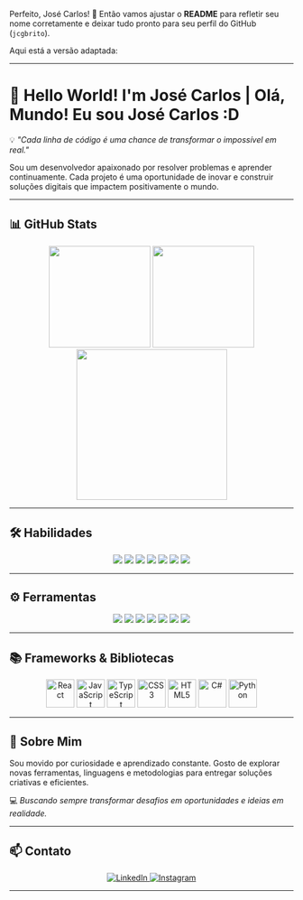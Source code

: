 Perfeito, José Carlos! 🙌
Então vamos ajustar o **README** para refletir seu nome corretamente e deixar tudo pronto para seu perfil do GitHub (`jcgbrito`).

Aqui está a versão adaptada:

---

# 🌌 Hello World! I'm José Carlos  | Olá, Mundo! Eu sou José Carlos \:D

💡 *"Cada linha de código é uma chance de transformar o impossível em real."*

Sou um desenvolvedor apaixonado por resolver problemas e aprender continuamente. Cada projeto é uma oportunidade de inovar e construir soluções digitais que impactem positivamente o mundo.

---

## 📊 GitHub Stats

<div align="center">
  <img src="https://github-readme-stats.vercel.app/api?username=jcgbrito&show_icons=true&theme=tokyonight" height="180em">
  <img src="https://github-readme-stats.vercel.app/api/top-langs/?username=jcgbrito&layout=compact&show_icons=true&theme=tokyonight&hide=php,blade&include_all_commits=true&count_private=true&langs_count=8" height="180em">
</div>

<div align="center">
  <img src="https://github-readme-activity-graph.vercel.app/graph?username=jcgbrito&theme=tokyo-night" height="267em">
</div>

---

## 🛠️ Habilidades

<div align="center">
  <img src="https://img.shields.io/badge/HTML5-E34F26?style=for-the-badge&logo=HTML5&logoColor=white">
  <img src="https://img.shields.io/badge/CSS3-1572B6?style=for-the-badge&logo=CSS3&logoColor=white">
  <img src="https://img.shields.io/badge/JavaScript-F7DF1E?style=for-the-badge&logo=JavaScript&logoColor=black">
  <img src="https://img.shields.io/badge/TypeScript-3178C6?style=for-the-badge&logo=TypeScript&logoColor=white">
  <img src="https://img.shields.io/badge/Python-3776AB?style=for-the-badge&logo=Python&logoColor=white">
  <img src="https://img.shields.io/badge/C%23-239120?style=for-the-badge&logo=c-sharp&logoColor=white">
  <img src="https://img.shields.io/badge/MySQL-4479A1?style=for-the-badge&logo=MySQL&logoColor=white">
</div>

---

## ⚙️ Ferramentas

<div align="center">
  <img src="https://img.shields.io/badge/VSCode-007ACC?style=for-the-badge&logo=Visual-Studio-Code&logoColor=white">
  <img src="https://img.shields.io/badge/Git-F05032?style=for-the-badge&logo=Git&logoColor=white">
  <img src="https://img.shields.io/badge/GitHub-181717?style=for-the-badge&logo=GitHub&logoColor=white">
  <img src="https://img.shields.io/badge/Notion-000000?style=for-the-badge&logo=Notion&logoColor=white">
  <img src="https://img.shields.io/badge/Figma-F24E1E?style=for-the-badge&logo=Figma&logoColor=white">
  <img src="https://img.shields.io/badge/Canva-00C4CC?style=for-the-badge&logo=Canva&logoColor=white">
  <img src="https://img.shields.io/badge/Vercel-000000?style=for-the-badge&logo=Vercel&logoColor=white">
</div>

---

## 📚 Frameworks & Bibliotecas

<div align="center">
  <img src="https://cdn.jsdelivr.net/gh/devicons/devicon/icons/react/react-original.svg" width="50" height="50" alt="React">
  <img src="https://cdn.jsdelivr.net/gh/devicons/devicon/icons/javascript/javascript-original.svg" width="50" height="50" alt="JavaScript">
  <img src="https://cdn.jsdelivr.net/gh/devicons/devicon/icons/typescript/typescript-original.svg" width="50" height="50" alt="TypeScript">
  <img src="https://cdn.jsdelivr.net/gh/devicons/devicon/icons/css3/css3-original.svg" width="50" height="50" alt="CSS3">
  <img src="https://cdn.jsdelivr.net/gh/devicons/devicon/icons/html5/html5-original.svg" width="50" height="50" alt="HTML5">
  <img src="https://cdn.jsdelivr.net/gh/devicons/devicon/icons/csharp/csharp-original.svg" width="50" height="50" alt="C#">
  <img src="https://cdn-icons-png.flaticon.com/512/5968/5968358.png" width="50" height="50" alt="Python">
</div>

---

## 🚀 Sobre Mim

Sou movido por curiosidade e aprendizado constante.
Gosto de explorar novas ferramentas, linguagens e metodologias para entregar soluções criativas e eficientes.

💻 *Buscando sempre transformar desafios em oportunidades e ideias em realidade.*

---

## 📫 Contato

<div align="center">
  <a href="https://www.linkedin.com/in/jcgbrito/">
    <img src="https://img.shields.io/badge/LinkedIn-0077B5?style=for-the-badge&logo=linkedin&logoColor=white" alt="LinkedIn">
  </a>
  <a href="https://www.instagram.com/jcgbrito/">
    <img src="https://img.shields.io/badge/Instagram-E4405F?style=for-the-badge&logo=instagram&logoColor=white" alt="Instagram">
  </a>
</div>

---

